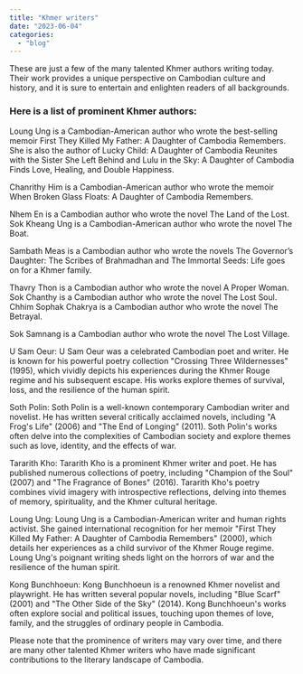 ```yaml
---
title: "Khmer writers"
date: "2023-06-04"
categories: 
  - "blog"
---
```


These are just a few of the many talented Khmer authors writing today. Their work provides a unique perspective on Cambodian culture and history, and it is sure to entertain and enlighten readers of all backgrounds.

### Here is a list of prominent Khmer authors:

Loung Ung is a Cambodian-American author who wrote the best-selling memoir First They Killed My Father: A Daughter of Cambodia Remembers. She is also the author of Lucky Child: A Daughter of Cambodia Reunites with the Sister She Left Behind and Lulu in the Sky: A Daughter of Cambodia Finds Love, Healing, and Double Happiness.

Chanrithy Him is a Cambodian-American author who wrote the memoir When Broken Glass Floats: A Daughter of Cambodia Remembers.

Nhem En is a Cambodian author who wrote the novel The Land of the Lost. Sok Kheang Ung is a Cambodian-American author who wrote the novel The Boat.

Sambath Meas is a Cambodian author who wrote the novels The Governor’s Daughter: The Scribes of Brahmadhan and The Immortal Seeds: Life goes on for a Khmer family.

Thavry Thon is a Cambodian author who wrote the novel A Proper Woman. Sok Chanthy is a Cambodian author who wrote the novel The Lost Soul. Chhim Sophak Chakrya is a Cambodian author who wrote the novel The Betrayal.

Sok Samnang is a Cambodian author who wrote the novel The Lost Village.

U Sam Oeur: U Sam Oeur was a celebrated Cambodian poet and writer. He is known for his powerful poetry collection "Crossing Three Wildernesses" (1995), which vividly depicts his experiences during the Khmer Rouge regime and his subsequent escape. His works explore themes of survival, loss, and the resilience of the human spirit.

Soth Polin: Soth Polin is a well-known contemporary Cambodian writer and novelist. He has written several critically acclaimed novels, including "A Frog's Life" (2006) and "The End of Longing" (2011). Soth Polin's works often delve into the complexities of Cambodian society and explore themes such as love, identity, and the effects of war.

Tararith Kho: Tararith Kho is a prominent Khmer writer and poet. He has published numerous collections of poetry, including "Champion of the Soul" (2007) and "The Fragrance of Bones" (2016). Tararith Kho's poetry combines vivid imagery with introspective reflections, delving into themes of memory, spirituality, and the Khmer cultural heritage.

Loung Ung: Loung Ung is a Cambodian-American writer and human rights activist. She gained international recognition for her memoir "First They Killed My Father: A Daughter of Cambodia Remembers" (2000), which details her experiences as a child survivor of the Khmer Rouge regime. Loung Ung's poignant writing sheds light on the horrors of war and the resilience of the human spirit.

Kong Bunchhoeun: Kong Bunchhoeun is a renowned Khmer novelist and playwright. He has written several popular novels, including "Blue Scarf" (2001) and "The Other Side of the Sky" (2014). Kong Bunchhoeun's works often explore social and political issues, touching upon themes of love, family, and the struggles of ordinary people in Cambodia.

Please note that the prominence of writers may vary over time, and there are many other talented Khmer writers who have made significant contributions to the literary landscape of Cambodia.
